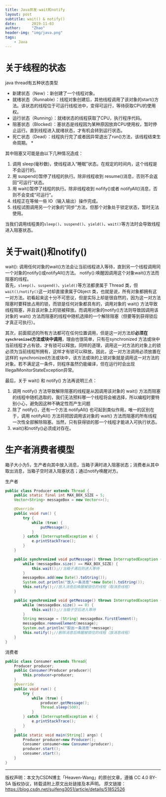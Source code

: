 ```yaml
---
title: Java并发-wait和notify
layout: post
subtitle: wait() & notify()
date:       2019-11-03
author:     "Zhao"
header-img: "img/java.png"
tags: 
    - Java
---
```

# 关于线程的状态
java thread有五种状态类型

- 新建状态（New）：新创建了一个线程对象。
- 就绪状态（Runnable）：线程对象创建后，其他线程调用了该对象的start()方法。该状态的线程位于可运行线程池中，变得可运行，等待获取CPU的使用权。
- 运行状态（Running）：就绪状态的线程获取了CPU，执行程序代码。
- 阻塞状态（Blocked）：塞状态是线程因为某种原因放弃CPU使用权，暂时停止运行。直到线程进入就绪状态，才有机会转到运行状态。
- 死亡状态（Dead）：线程执行完了或者因异常退出了run()方法，该线程结束生命周期。  *

其中阻塞又可能是由以下几种情况造成：

1. 调用 sleep(毫秒数)，使线程进入“睡眠”状态。在规定的时间内，这个线程是不会运行的。
2. 用 suspend()暂停了线程的执行。除非线程收到 resume()消息，否则不会返回“可运行”状态。
3. 用 wait()暂停了线程的执行。除非线程收到 nofify()或者 notifyAll()消息，否则不会变成“可运行“。
4. 线程正在等候一些 IO（输入输出）操作完成。
5. 线程试图调用另一个对象的“同步”方法，但那个对象处于锁定状态，暂时无法使用。

当我们调用线程类的`sleep()`、`suspend()`、`yield()`、`wait()`等方法时会导致线程进入阻塞状态。

# 关于wait()和notify()
wait(): 调用任何对象的wait()方法会让当前线程进入等待，直到另一个线程调用同一个对象的notify()或notifyAll()方法。
notify():唤醒因调用这个对象wait()方法而阻塞的线程。  
首先，`sleep()`、`suspend()`、`yield()`等方法都隶属于 Thread 类，但`wait()/notify()`这一对却直接隶属于Object 类，也就是说，所有对象都拥有这一对方法。初看起来这十分不可思议，但是实际上却是很自然的，因为这一对方法阻塞时要释放占用的锁，而锁是任何对象都具有的，调用对象的 wait() 方法导致线程阻塞，并且该对象上的锁被释放。而调用对象的notify()方法则导致因调用该对象的 wait() 方法而阻塞的线程中随机选择的一个解除阻塞（但要等到获得锁后才真正可执行）。

其次，前面叙述的所有方法都可在任何位置调用，但是这一对方法却**必须在`synchronized`方法或块中调用**，理由也很简单，只有在synchronized 方法或块中当前线程才占有锁，才有锁可以释放。同样的道理，调用这一对方法的对象上的锁必须为当前线程所拥有，这样才有锁可以释放。因此，这一对方法调用必须放置在这样的 synchronized方法或块中，该方法或块的上锁对象就是调用这一对方法的对象。若不满足这一条件，则程序虽然仍能编译，但在运行时会出现IllegalMonitorStateException异常。

最后，关于 wait() 和 notify() 方法再说明三点：

1. 调用 notify() 方法导致解除阻塞的线程是从因调用该对象的 wait() 方法而阻塞的线程中随机选取的，我们无法预料哪一个线程将会被选择，所以编程时要特别小心，避免因这种不确定性而产生问题
2. 除了 notify()，还有一个方法 notifyAll() 也可起到类似作用，唯一的区别在于，调用 notifyAll() 方法将把因调用该对象的 wait() 方法而阻塞的所有线程一次性全部解除阻塞。当然，只有获得锁的那一个线程才能进入可执行状态。
3. wait()和notify()必须成对存在。

# 生产者消费者模型

箱子大小为5，生产者向其中放入消息，当箱子满时进入阻塞状态；消费者从其中取出消息，当箱子空时进入阻塞状态；通过notify唤醒对方。

生产者
```java
public class Producer extends Thread {
    public static final int MAX_BOX_SIZE = 5;
    Vector<String> messageBox = new Vector<>();

    @Override
    public void run() {
        try {
            while (true) {
                putMessage();
            }
        } catch (InterruptedException e) {
            e.printStackTrace();
        }
    }

    public synchronized void putMessage() throws InterruptedException {
        while (messageBox.size() == MAX_BOX_SIZE) {
            this.wait();//当箱子满后则进入等待
        }
        messageBox.add(new Date().toString());
        System.out.println("放入一条消息"+new Date().toString());
        this.notify();//放入消息后唤醒被锁住的线程（取消息线程）
    }

    public synchronized void getMessage() throws InterruptedException {
        while (messageBox.size() == 0) {
            this.wait();//当箱子空后进入等待
        }
        String message = (String) messageBox.firstElement();
        messageBox.removeElement(message);
        System.out.println("取出一条消息"+message);
        this.notify();//删除消息后唤醒被锁住的线程（放消息线程）
    }
}
```
消费者
```java
public class Consumer extends Thread{
    Producer producer;
    public Consumer(Producer producer){
        this.producer=producer;
    }
    @Override
    public void run() {
        try {
            while (true) {
                producer.getMessage();
                Thread.sleep(500);
            }
        } catch (InterruptedException e) {
            e.printStackTrace();
        }
    }
    public static void main(String[] args) {
        Producer producer=new Producer();
        Consumer consumer=new Consumer(producer);
        producer.start();
        consumer.start();
    }
}
```
---
版权声明：本文为CSDN博主「Heaven-Wang」的原创文章，遵循 CC 4.0 BY-SA 版权协议，转载请附上原文出处链接及本声明。
原文链接：https://blog.csdn.net/suifeng3051/article/details/51852526